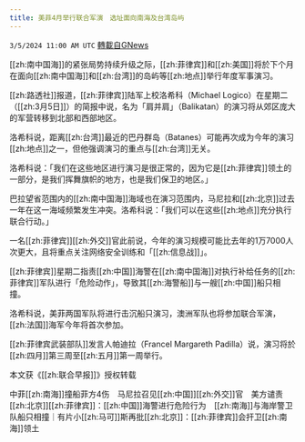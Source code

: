 ```yaml
---
title: 美菲4月举行联合军演　选址面向南海及台湾岛屿
---
```

`3/5/2024 11:00 AM UTC` [轉載自GNews](https://gnews.org/articles/2366893)

[[zh:南中国海]]的紧张局势持续升级之际，[[zh:菲律宾]]和[[zh:美国]]将於下个月在面向[[zh:南中国海]]和[[zh:台湾]]的岛屿等[[zh:地点]]举行年度军事演习。

[[zh:路透社]]报道，[[zh:菲律宾]]陆军上校洛希科（Michael Logico）在星期二（[[zh:3月5日]]）的简报中说，名为「肩并肩」（Balikatan）的演习将从郊区庞大的军营转移到北部和西部地区。

洛希科说，距离[[zh:台湾]]最近的巴丹群岛（Batanes）可能再次成为今年的演习[[zh:地点]]之一，但他强调演习的重点与[[zh:台湾]]无关。

洛希科说：「我们在这些地区进行演习是很正常的，因为它是[[zh:菲律宾]]领土的一部分，是我们挥舞旗帜的地方，也是我们保卫的地区。」

巴拉望省范围内的[[zh:南中国海]]海域也在演习范围内，马尼拉和[[zh:北京]]过去一年在这一海域频繁发生冲突。洛希科说：「我们可以在这些[[zh:地点]]充分执行联合行动。」

一名[[zh:菲律宾]][[zh:外交]]官此前说，今年的演习规模可能比去年的1万7000人次更大，且将重点关注网络安全训练和「[[zh:信息战]]」。

[[zh:菲律宾]]星期二指责[[zh:中国]]海警在[[zh:南中国海]]对执行补给任务的[[zh:菲律宾]]军队进行「危险动作」，导致其[[zh:海警船]]与一艘[[zh:中国]]船只相撞。

洛希科说，美菲两国军队将进行击沉船只演习，澳洲军队也将参加联合军演，[[zh:法国]]海军今年将首次参加。

[[zh:菲律宾武装部队]]发言人帕迪拉（Francel Margareth Padilla）说，演习将於[[zh:四月]]第三周至[[zh:五月]]第一周举行。

本文获《[[zh:联合早报]]》授权转载

中菲[[zh:南海]]撞船菲方4伤　马尼拉召见[[zh:中国]][[zh:外交]]官　美方谴责[[zh:北京]][[zh:菲律宾]]：[[zh:中国]]海警进行危险行为　[[zh:南海]]与海岸警卫队船只相撞｜有片小[[zh:马可]]斯再批[[zh:北京]]：[[zh:菲律宾]]会扞卫[[zh:南海]]领土
